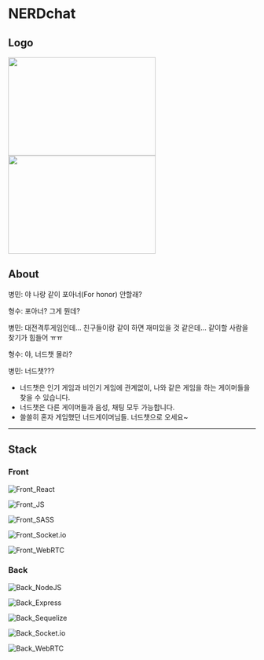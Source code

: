 # NERDchat

## Logo
<img src="https://user-images.githubusercontent.com/79839230/132945747-d75e1792-a210-4a14-92c6-5c4f67e27eea.gif" width="300" height="200" />
<img src="https://user-images.githubusercontent.com/79839230/132945813-7729507a-275f-41cc-8635-7927839a2bb9.gif" width="300" height="200" />

## About
병민: 야 나랑 같이 포아너(For honor) 안할래?

형수: 포아너? 그게 뭔데?

병민: 대전격투게임인데… 친구들이랑 같이 하면 재미있을 것 같은데… 같이할 사람을 찾기가 힘들어 ㅠㅠ

형수: 야, 너드챗 몰라?

병민: 너드챗???


- 너드챗은 인기 게임과 비인기 게임에 관계없이, 나와 같은 게임을 하는 게이머들을 찾을 수 있습니다.
- 너드챗은 다른 게이머들과 음성, 채팅 모두 가능합니다.
- 쓸쓸히 혼자 게임했던 너드게이머님들. 너드챗으로 오세요~

***

## Stack

### Front

![Front_React](https://img.shields.io/badge/FRONT-REACT-blue?style=for-the-badge&logo=react)

![Front_JS](https://img.shields.io/badge/FRONT-JAVASCRIPT-yellow?style=for-the-badge&logo=javascript)

![Front_SASS](https://img.shields.io/badge/FRONT-SASS-pink?style=for-the-badge&logo=Sass)

![Front_Socket.io](https://img.shields.io/badge/FRONT-Socket.io-black?style=for-the-badge&logo=Socket.io)

![Front_WebRTC](https://img.shields.io/badge/FRONT-WebRTC-orange?style=for-the-badge&logo=WebRTC)

### Back

![Back_NodeJS](https://img.shields.io/badge/BACK-NODE.JS-green?style=for-the-badge&logo=node.js)

![Back_Express](https://img.shields.io/badge/BACK-EXPRESS-white?style=for-the-badge&logo=express)

![Back_Sequelize](https://img.shields.io/badge/BACK-Sequelize-skyblue?style=for-the-badge&logo=Sequelize)

![Back_Socket.io](https://img.shields.io/badge/BACK-Socket.io-black?style=for-the-badge&logo=Socket.io)

![Back_WebRTC](https://img.shields.io/badge/BACK-WebRTC-orange?style=for-the-badge&logo=WebRTC)
